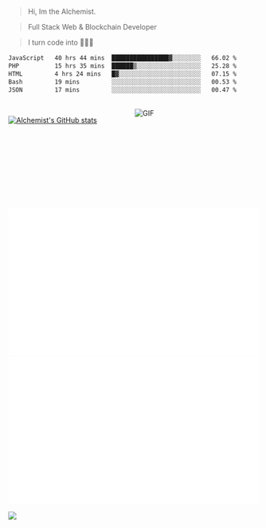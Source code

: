 > Hi, Im the Alchemist.

> Full Stack Web & Blockchain Developer

> I turn code into 💎💎💎

<!--START_SECTION:waka-->
```text
JavaScript   40 hrs 44 mins  ████████████████▓░░░░░░░░   66.02 % 
PHP          15 hrs 35 mins  ██████▒░░░░░░░░░░░░░░░░░░   25.28 % 
HTML         4 hrs 24 mins   █▓░░░░░░░░░░░░░░░░░░░░░░░   07.15 % 
Bash         19 mins         ░░░░░░░░░░░░░░░░░░░░░░░░░   00.53 % 
JSON         17 mins         ░░░░░░░░░░░░░░░░░░░░░░░░░   00.47 % 
```
<!--END_SECTION:waka-->


<br />

<img align="right" alt="GIF" src="https://user-images.githubusercontent.com/5355808/139111924-210cc6fa-9fb1-4dac-929d-6324a5836a92.gif" width="250" height="200" />

[![Alchemist's GitHub stats](https://github-readme-stats.vercel.app/api?username=DrMaxis&show_icons=true&theme=outrun&count_private=true)](#)

![](https://raw.githubusercontent.com/DrMaxis/github-stats-transparent/output/generated/overview.svg)
![](https://raw.githubusercontent.com/DrMaxis/github-stats-transparent/output/generated/languages.svg)

 
<a href="https://count.getloli.com/"><img src="https://count.getloli.com/get/@:maxis-the-alchemist?theme=rule34"></a>
<!-- https://count.getloli.com/get/@alchemist?theme=rule34 -->
<br>


